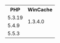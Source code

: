 <table class="table table-bordered" style="width: 50%">
	<tr class="active">
		<th>PHP</th>
		<th>WinCache</th>
	</tr>
	<tr>
		<td class="success">5.3.19</td>
		<td class="success" rowspan="2">1.3.4.0</td>
	</tr>
	<tr>
		<td>5.4.9</td>
	</tr>
	<tr>
		<td>5.5.3</td>
	</tr>
</table>

